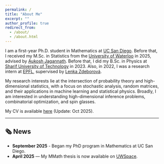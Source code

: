 ```yaml
---
permalink: /
title: "About Me"
excerpt: ""
author_profile: true
redirect_from: 
  - /about/
  - /about.html
---
```


I am a first-year Ph.D. student in Mathematics at [UC San Diego](https://ucsd.edu/). Before that, I received my M.Sc. in Statistics from the [University of Waterloo](https://uwaterloo.ca/) in 2025, advised by [Aukosh Jagannath](https://aukosh.github.io/). Before that, I did my B.Sc. in Physics at [Sharif University of Technology](https://en.sharif.ir/) in 2023. Also, in 2022, I was a research intern at [EPFL](https://www.epfl.ch/en/), supervised by [Lenka Zdeborová](https://people.epfl.ch/lenka.zdeborova/?lang=en).

My research interests lie at the intersection of probability theory and high-dimensional statistics, with a focus on stochastic analysis, random matrices, and their applications in machine learning and statistical physics. Broadly, I am interested in understanding high-dimensional inference problems, combinatorial optimization, and spin glasses.

My CV is available [here](/files/CV.pdf) (Update: Oct 2025).

---

## 🗞️ News

- **September 2025** - Began my PhD program in Mathematics at UC San Diego. 
- **April 2025** — My MMath thesis is now available on [UWSpace](https://hdl.handle.net/10012/21642).

